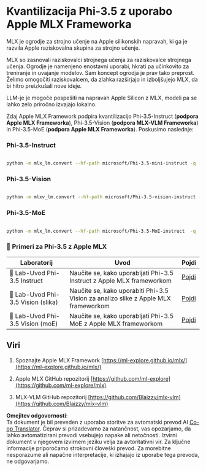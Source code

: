 <!--
CO_OP_TRANSLATOR_METADATA:
{
  "original_hash": "ec5e22bbded16acb7bdb9fa568ab5781",
  "translation_date": "2025-07-16T21:57:46+00:00",
  "source_file": "md/01.Introduction/04/UsingAppleMLXQuantifyingPhi.md",
  "language_code": "sl"
}
-->
# **Kvantilizacija Phi-3.5 z uporabo Apple MLX Frameworka**

MLX je ogrodje za strojno učenje na Apple silikonskih napravah, ki ga je razvila Apple raziskovalna skupina za strojno učenje.

MLX so zasnovali raziskovalci strojnega učenja za raziskovalce strojnega učenja. Ogrodje je namenjeno enostavni uporabi, hkrati pa učinkovito za treniranje in uvajanje modelov. Sam koncept ogrodja je prav tako preprost. Želimo omogočiti raziskovalcem, da zlahka razširjajo in izboljšujejo MLX, da bi hitro preizkušali nove ideje.

LLM-je je mogoče pospešiti na napravah Apple Silicon z MLX, modeli pa se lahko zelo priročno izvajajo lokalno.

Zdaj Apple MLX Framework podpira kvantilizacijo Phi-3.5-Instruct (**podpora Apple MLX Frameworka**), Phi-3.5-Vision (**podpora MLX-VLM Frameworka**) in Phi-3.5-MoE (**podpora Apple MLX Frameworka**). Poskusimo naslednje:

### **Phi-3.5-Instruct**

```bash

python -m mlx_lm.convert --hf-path microsoft/Phi-3.5-mini-instruct -q

```

### **Phi-3.5-Vision**

```bash

python -m mlxv_lm.convert --hf-path microsoft/Phi-3.5-vision-instruct -q

```

### **Phi-3.5-MoE**

```bash

python -m mlx_lm.convert --hf-path microsoft/Phi-3.5-MoE-instruct  -q

```

### **🤖 Primeri za Phi-3.5 z Apple MLX**

| Laboratorij    | Uvod | Pojdi |
| -------- | ------- |  ------- |
| 🚀 Lab-Uvod Phi-3.5 Instruct  | Naučite se, kako uporabljati Phi-3.5 Instruct z Apple MLX frameworkom   |  [Pojdi](../../../../../code/09.UpdateSamples/Aug/mlx-phi35-instruct.ipynb)    |
| 🚀 Lab-Uvod Phi-3.5 Vision (slika) | Naučite se, kako uporabiti Phi-3.5 Vision za analizo slike z Apple MLX frameworkom     |  [Pojdi](../../../../../code/09.UpdateSamples/Aug/mlx-phi35-vision.ipynb)    |
| 🚀 Lab-Uvod Phi-3.5 Vision (moE)   | Naučite se, kako uporabljati Phi-3.5 MoE z Apple MLX frameworkom  |  [Pojdi](../../../../../code/09.UpdateSamples/Aug/mlx-phi35-moe.ipynb)    |

## **Viri**

1. Spoznajte Apple MLX Framework [https://ml-explore.github.io/mlx/](https://ml-explore.github.io/mlx/)

2. Apple MLX GitHub repozitorij [https://github.com/ml-explore](https://github.com/ml-explore/mlx)

3. MLX-VLM GitHub repozitorij [https://github.com/Blaizzy/mlx-vlm](https://github.com/Blaizzy/mlx-vlm)

**Omejitev odgovornosti**:  
Ta dokument je bil preveden z uporabo storitve za avtomatski prevod AI [Co-op Translator](https://github.com/Azure/co-op-translator). Čeprav si prizadevamo za natančnost, vas opozarjamo, da lahko avtomatizirani prevodi vsebujejo napake ali netočnosti. Izvirni dokument v njegovem izvirnem jeziku velja za avtoritativni vir. Za ključne informacije priporočamo strokovni človeški prevod. Za morebitne nesporazume ali napačne interpretacije, ki izhajajo iz uporabe tega prevoda, ne odgovarjamo.